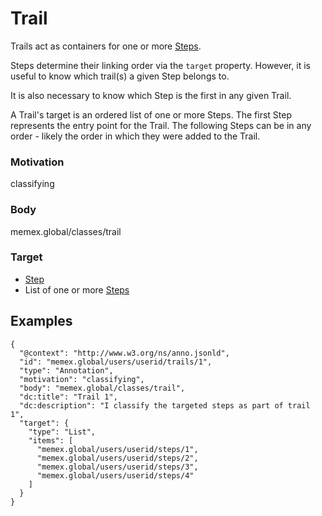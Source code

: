 
# Trail

Trails act as containers for one or more [Steps](Step.md).

Steps determine their linking order via the `target` property. However, it is useful to know which trail(s) a given Step belongs to.

It is also necessary to know which Step is the first in any given Trail.

A Trail's target is an ordered list of one or more Steps. The first Step represents the entry point for the Trail. The following Steps can be in any order - likely the order in which they were added to the Trail.

### Motivation 
classifying

### Body
memex.global/classes/trail

### Target
- [Step](Step.md)
- List of one or more [Steps](Step.md)

## Examples

```
{
  "@context": "http://www.w3.org/ns/anno.jsonld",
  "id": "memex.global/users/userid/trails/1",
  "type": "Annotation",
  "motivation": "classifying",
  "body": "memex.global/classes/trail",
  "dc:title": "Trail 1",
  "dc:description": "I classify the targeted steps as part of trail 1",
  "target": {
    "type": "List",
    "items": [
      "memex.global/users/userid/steps/1",
      "memex.global/users/userid/steps/2",
      "memex.global/users/userid/steps/3",
      "memex.global/users/userid/steps/4"
    ]
  }
}